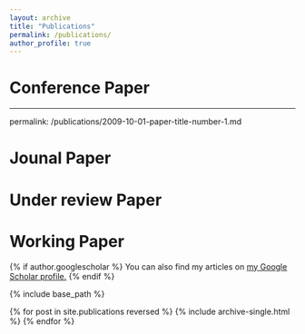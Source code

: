 ```yaml
---
layout: archive
title: "Publications"
permalink: /publications/
author_profile: true
---
```

# Conference Paper
---
permalink: /publications/2009-10-01-paper-title-number-1.md
# Jounal Paper

# Under review Paper

# Working Paper
{% if author.googlescholar %}
  You can also find my articles on <u><a href="{{author.googlescholar}}">my Google Scholar profile</a>.</u>
{% endif %}

{% include base_path %}

{% for post in site.publications reversed %}
  {% include archive-single.html %}
{% endfor %}




